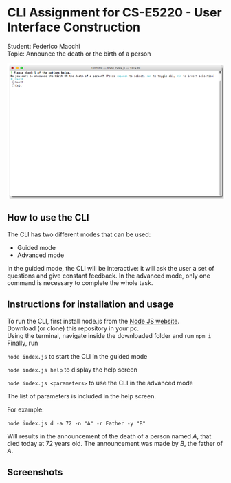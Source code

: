 # CLI Assignment for CS-E5220 - User Interface Construction

Student: Federico Macchi  
Topic: Announce the death or the birth of a person  


![alt text](https://github.com/FedeMITIC/cli-assignment/blob/master/images/Welcome%20screen-final.png "Welcome screen")


## How to use the CLI  
The CLI has two different modes that can be used:
- Guided mode
- Advanced mode

In the guided mode, the CLI will be interactive: it will ask the user a set of questions and give constant feedback.
In the advanced mode, only one command is necessary to complete the whole task.

## Instructions for installation and usage
To run the CLI, first install node.js from the [Node JS website](https://nodejs.org/en/).  
Download (or clone) this repository in your pc.  
Using the terminal, navigate inside the downloaded folder and run `npm i`  
Finally, run    

`node index.js` to start the CLI in the guided mode  

`node index.js help` to display the help screen  

`node index.js <parameters>` to use the CLI in the advanced mode  

The list of parameters is included in the help screen.  

For example:  

`node index.js d -a 72 -n "A" -r Father -y "B"`  

Will results in the announcement of the death of a person named *A*, that died today at 72 years old. The announcement was made by *B*, the father of *A*.

## Screenshots